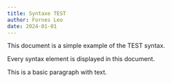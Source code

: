 ```yaml
---
title: Syntaxe TEST
author: Fornes Leo
date: 2024-01-01
---
```


This document is a simple example of the TEST syntax.

Every syntax element is displayed in this document.

This is a basic paragraph with text.
